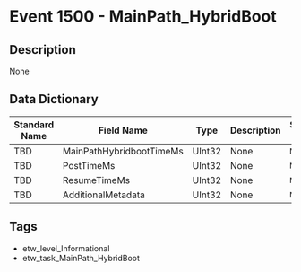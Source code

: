 # Event 1500 - MainPath_HybridBoot

## Description
None

## Data Dictionary
|Standard Name|Field Name|Type|Description|Sample Value|
|---|---|---|---|---|
|TBD|MainPathHybridbootTimeMs|UInt32|None|`None`|
|TBD|PostTimeMs|UInt32|None|`None`|
|TBD|ResumeTimeMs|UInt32|None|`None`|
|TBD|AdditionalMetadata|UInt32|None|`None`|

## Tags
* etw_level_Informational
* etw_task_MainPath_HybridBoot